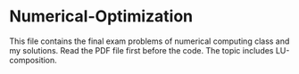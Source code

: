 # Numerical-Optimization
This file contains the final exam problems of numerical computing class and my solutions. Read the PDF file first before the code. The topic includes LU-composition.

